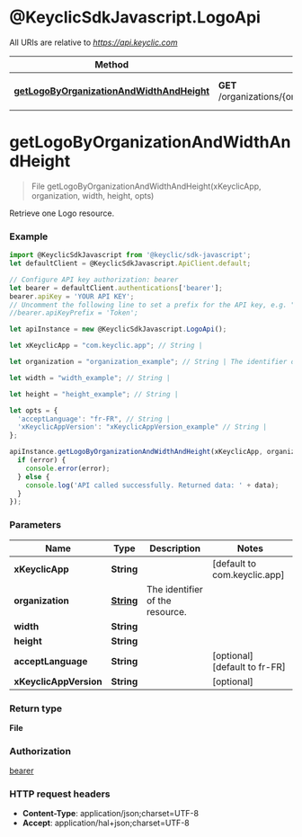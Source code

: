 # @KeyclicSdkJavascript.LogoApi

All URIs are relative to *https://api.keyclic.com*

Method | HTTP request | Description
------------- | ------------- | -------------
[**getLogoByOrganizationAndWidthAndHeight**](LogoApi.md#getLogoByOrganizationAndWidthAndHeight) | **GET** /organizations/{organization}/logo/{width}/{height} | Retrieve one Logo resource.


<a name="getLogoByOrganizationAndWidthAndHeight"></a>
# **getLogoByOrganizationAndWidthAndHeight**
> File getLogoByOrganizationAndWidthAndHeight(xKeyclicApp, organization, width, height, opts)

Retrieve one Logo resource.

### Example
```javascript
import @KeyclicSdkJavascript from '@keyclic/sdk-javascript';
let defaultClient = @KeyclicSdkJavascript.ApiClient.default;

// Configure API key authorization: bearer
let bearer = defaultClient.authentications['bearer'];
bearer.apiKey = 'YOUR API KEY';
// Uncomment the following line to set a prefix for the API key, e.g. "Token" (defaults to null)
//bearer.apiKeyPrefix = 'Token';

let apiInstance = new @KeyclicSdkJavascript.LogoApi();

let xKeyclicApp = "com.keyclic.app"; // String | 

let organization = "organization_example"; // String | The identifier of the resource.

let width = "width_example"; // String | 

let height = "height_example"; // String | 

let opts = { 
  'acceptLanguage': "fr-FR", // String | 
  'xKeyclicAppVersion': "xKeyclicAppVersion_example" // String | 
};

apiInstance.getLogoByOrganizationAndWidthAndHeight(xKeyclicApp, organization, width, height, opts, (error, data, response) => {
  if (error) {
    console.error(error);
  } else {
    console.log('API called successfully. Returned data: ' + data);
  }
});
```

### Parameters

Name | Type | Description  | Notes
------------- | ------------- | ------------- | -------------
 **xKeyclicApp** | **String**|  | [default to com.keyclic.app]
 **organization** | [**String**](.md)| The identifier of the resource. | 
 **width** | **String**|  | 
 **height** | **String**|  | 
 **acceptLanguage** | **String**|  | [optional] [default to fr-FR]
 **xKeyclicAppVersion** | **String**|  | [optional] 

### Return type

**File**

### Authorization

[bearer](../README.md#bearer)

### HTTP request headers

 - **Content-Type**: application/json;charset=UTF-8
 - **Accept**: application/hal+json;charset=UTF-8

